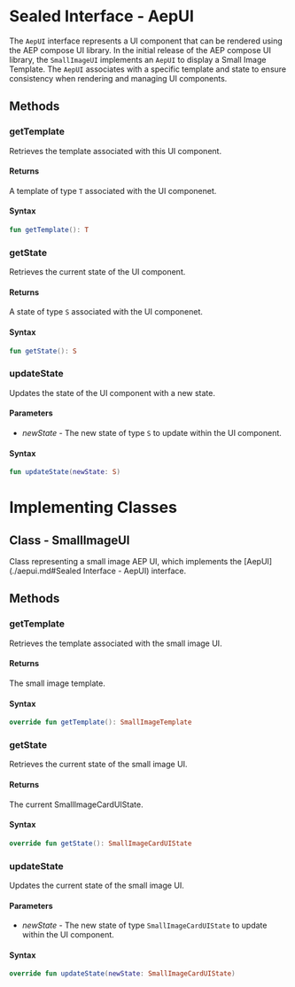 # Sealed Interface - AepUI

The `AepUI` interface represents a UI component that can be rendered using the AEP compose UI library. In the initial release of the AEP compose UI library, the `SmallImageUI` implements an `AepUI`  to display a Small Image Template. The `AepUI` associates with a specific template and state to ensure consistency when rendering and managing UI components.
## Methods

### getTemplate 

Retrieves the template associated with this UI component.

#### Returns

A template of type `T` associated with the UI componenet.

#### Syntax

``` kotlin
fun getTemplate(): T
```

### getState 

Retrieves the current state of the UI component.

#### Returns

A state of type `S` associated with the UI componenet.

#### Syntax

``` kotlin
fun getState(): S
```

### updateState 

Updates the state of the UI component with a new state.

#### Parameters

- _newState_ - The new state of type `S` to update within the UI component.

#### Syntax

``` kotlin
fun updateState(newState: S)
```

# Implementing Classes

## Class - SmallImageUI

Class representing a small image AEP UI, which implements the [AepUI](./aepui.md#Sealed Interface - AepUI) interface.

## Methods

### getTemplate 

Retrieves the template associated with the small image UI.

#### Returns

The small image template.

#### Syntax

``` kotlin
override fun getTemplate(): SmallImageTemplate
```

### getState 

Retrieves the current state of the small image UI.

#### Returns

The current SmallImageCardUIState.

#### Syntax

``` kotlin
override fun getState(): SmallImageCardUIState
```

### updateState 

Updates the current state of the small image UI.

#### Parameters

- _newState_ - The new state of type `SmallImageCardUIState` to update within the UI component.

#### Syntax

``` kotlin
override fun updateState(newState: SmallImageCardUIState)
```
